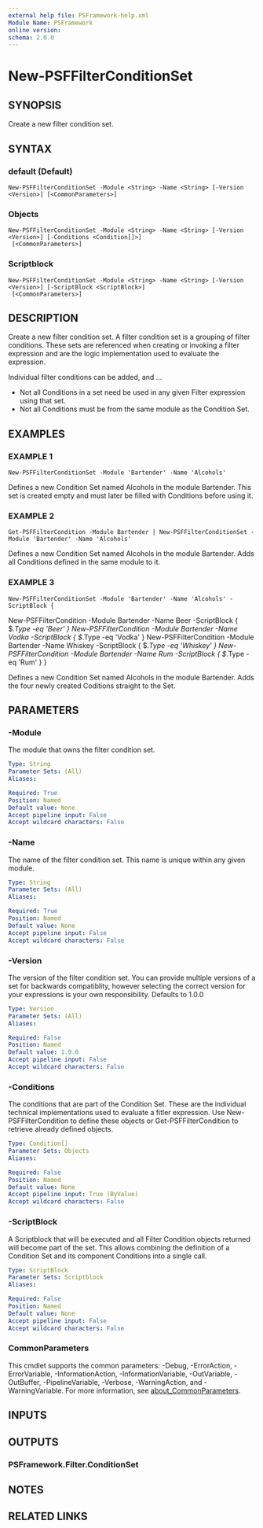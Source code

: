```yaml
---
external help file: PSFramework-help.xml
Module Name: PSFramework
online version:
schema: 2.0.0
---
```


# New-PSFFilterConditionSet

## SYNOPSIS
Create a new filter condition set.

## SYNTAX

### default (Default)
```
New-PSFFilterConditionSet -Module <String> -Name <String> [-Version <Version>] [<CommonParameters>]
```

### Objects
```
New-PSFFilterConditionSet -Module <String> -Name <String> [-Version <Version>] [-Conditions <Condition[]>]
 [<CommonParameters>]
```

### Scriptblock
```
New-PSFFilterConditionSet -Module <String> -Name <String> [-Version <Version>] [-ScriptBlock <ScriptBlock>]
 [<CommonParameters>]
```

## DESCRIPTION
Create a new filter condition set.
A filter condition set is a grouping of filter conditions.
These sets are referenced when creating or invoking a filter expression and are the logic implementation used to evaluate the expression.

Individual filter conditions can be added, and ...
- Not all Conditions in a set need be used in any given Filter expression using that set.
- Not all Conditions must be from the same module as the Condition Set.

## EXAMPLES

### EXAMPLE 1
```
New-PSFFilterConditionSet -Module 'Bartender' -Name 'Alcohols'
```

Defines a new Condition Set named Alcohols in the module Bartender.
This set is created empty and must later be filled with Conditions before using it.

### EXAMPLE 2
```
Get-PSFFilterCondition -Module Bartender | New-PSFFilterConditionSet -Module 'Bartender' -Name 'Alcohols'
```

Defines a new Condition Set named Alcohols in the module Bartender.
Adds all Conditions defined in the same module to it.

### EXAMPLE 3
```
New-PSFFilterConditionSet -Module 'Bartender' -Name 'Alcohols' -ScriptBlock {
```

New-PSFFilterCondition -Module Bartender -Name Beer -ScriptBlock { $_.Type -eq 'Beer' }
	New-PSFFilterCondition -Module Bartender -Name Vodka -ScriptBlock { $_.Type -eq 'Vodka' }
	New-PSFFilterCondition -Module Bartender -Name Whiskey -ScriptBlock { $_.Type -eq 'Whiskey' }
	New-PSFFilterCondition -Module Bartender -Name Rum -ScriptBlock { $_.Type -eq 'Rum' }
}

Defines a new Condition Set named Alcohols in the module Bartender.
Adds the four newly created Coditions straight to the Set.

## PARAMETERS

### -Module
The module that owns the filter condition set.

```yaml
Type: String
Parameter Sets: (All)
Aliases:

Required: True
Position: Named
Default value: None
Accept pipeline input: False
Accept wildcard characters: False
```

### -Name
The name of the filter condition set.
This name is unique within any given module.

```yaml
Type: String
Parameter Sets: (All)
Aliases:

Required: True
Position: Named
Default value: None
Accept pipeline input: False
Accept wildcard characters: False
```

### -Version
The version of the filter condition set.
You can provide multiple versions of a set for backwards compatiblity, however selecting the correct version for your expressions is your own responsibility.
Defaults to 1.0.0

```yaml
Type: Version
Parameter Sets: (All)
Aliases:

Required: False
Position: Named
Default value: 1.0.0
Accept pipeline input: False
Accept wildcard characters: False
```

### -Conditions
The conditions that are part of the Condition Set.
These are the individual technical implementations used to evaluate a fitler expression.
Use New-PSFFilterCondition to define these objects or Get-PSFFilterCondition to retrieve already defined objects.

```yaml
Type: Condition[]
Parameter Sets: Objects
Aliases:

Required: False
Position: Named
Default value: None
Accept pipeline input: True (ByValue)
Accept wildcard characters: False
```

### -ScriptBlock
A Scriptblock that will be executed and all Filter Condition objects returned will become part of the set.
This allows combining the definition of a Condition Set and its component Conditions into a single call.

```yaml
Type: ScriptBlock
Parameter Sets: Scriptblock
Aliases:

Required: False
Position: Named
Default value: None
Accept pipeline input: False
Accept wildcard characters: False
```

### CommonParameters
This cmdlet supports the common parameters: -Debug, -ErrorAction, -ErrorVariable, -InformationAction, -InformationVariable, -OutVariable, -OutBuffer, -PipelineVariable, -Verbose, -WarningAction, and -WarningVariable. For more information, see [about_CommonParameters](http://go.microsoft.com/fwlink/?LinkID=113216).

## INPUTS

## OUTPUTS

### PSFramework.Filter.ConditionSet
## NOTES

## RELATED LINKS

